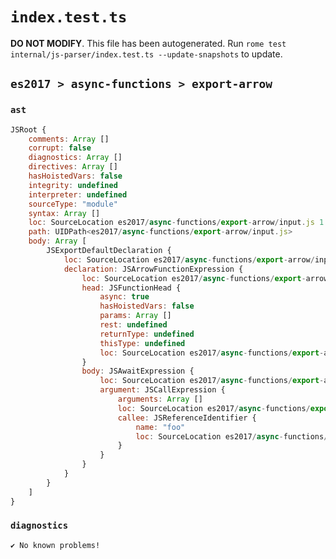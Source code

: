 # `index.test.ts`

**DO NOT MODIFY**. This file has been autogenerated. Run `rome test internal/js-parser/index.test.ts --update-snapshots` to update.

## `es2017 > async-functions > export-arrow`

### `ast`

```javascript
JSRoot {
	comments: Array []
	corrupt: false
	diagnostics: Array []
	directives: Array []
	hasHoistedVars: false
	integrity: undefined
	interpreter: undefined
	sourceType: "module"
	syntax: Array []
	loc: SourceLocation es2017/async-functions/export-arrow/input.js 1:0-2:0
	path: UIDPath<es2017/async-functions/export-arrow/input.js>
	body: Array [
		JSExportDefaultDeclaration {
			loc: SourceLocation es2017/async-functions/export-arrow/input.js 1:0-1:38
			declaration: JSArrowFunctionExpression {
				loc: SourceLocation es2017/async-functions/export-arrow/input.js 1:15-1:38
				head: JSFunctionHead {
					async: true
					hasHoistedVars: false
					params: Array []
					rest: undefined
					returnType: undefined
					thisType: undefined
					loc: SourceLocation es2017/async-functions/export-arrow/input.js 1:15-1:26
				}
				body: JSAwaitExpression {
					loc: SourceLocation es2017/async-functions/export-arrow/input.js 1:27-1:38
					argument: JSCallExpression {
						arguments: Array []
						loc: SourceLocation es2017/async-functions/export-arrow/input.js 1:33-1:38
						callee: JSReferenceIdentifier {
							name: "foo"
							loc: SourceLocation es2017/async-functions/export-arrow/input.js 1:33-1:36 (foo)
						}
					}
				}
			}
		}
	]
}
```

### `diagnostics`

```
✔ No known problems!

```
